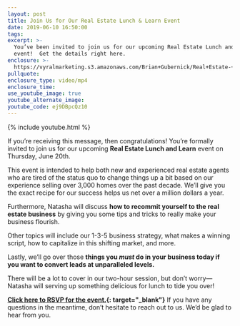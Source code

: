 ```yaml
---
layout: post
title: Join Us for Our Real Estate Lunch & Learn Event
date: 2019-06-10 16:50:00
tags:
excerpt: >-
  You’ve been invited to join us for our upcoming Real Estate Lunch and Learn
  event!  Get the details right here.
enclosure: >-
  https://vyralmarketing.s3.amazonaws.com/Brian+Gubernick/Real+Estate-+You're+Invited+to+Our+Real+Estate+Lunch+and+Learn+Event.mp4
pullquote:
enclosure_type: video/mp4
enclosure_time:
use_youtube_image: true
youtube_alternate_image:
youtube_code: ej9DBpcQz10
---
```


{% include youtube.html %}

If you’re receiving this message, then congratulations\! You’re formally invited to join us for our upcoming **Real Estate Lunch and Learn** event on Thursday, June 20th.

This event is intended to help both new and experienced real estate agents who are tired of the status quo to change things up a bit based on our experience selling over 3,000 homes over the past decade. We’ll give you the exact recipe for our success helps us net over a million dollars a year.

Furthermore, Natasha will discuss **how to recommit yourself to the real estate business** by giving you some tips and tricks to really make your business flourish.

Other topics will include our 1-3-5 business strategy, what makes a winning script, how to capitalize in this shifting market, and more.

Lastly, we’ll go over those **things you *must* do in your business today if you want to convert leads at unparalleled levels.**

There will be a lot to cover in our two-hour session, but don’t worry—Natasha will serving up something delicious for lunch to tide you over\!

**[Click here to RSVP for the event.](https://www.eventbrite.com/e/real-estate-training-lunch-and-learn-tickets-60209741959){: target="_blank"}** If you have any questions in the meantime, don’t hesitate to reach out to us. We’d be glad to hear from you.